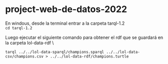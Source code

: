 # project-web-de-datos-2022

En windous, desde la terminal entrar a la carpeta tarql-1.2\
 ```cd tarql-1.2``` 

Luego ejecutar el siguiente comando para obtener el rdf que se guardará en la carpeta lol-data-rdf \

 ```tarql ../../lol-data-sparql/champions.sparql ../../lol-data-csv/champions.csv > ../../lol-data-rdf/champions.turtle```
